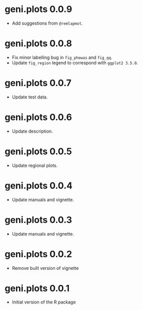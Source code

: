 # geni.plots 0.0.9

* Add suggestions from `@remlapmot`.  

# geni.plots 0.0.8

* Fix minor labelling bug in `fig_phewas` and `fig_qq`.  
* Update `fig_region` legend to correspond with `ggplot2 3.5.0`.  

# geni.plots 0.0.7

* Update test data.  

# geni.plots 0.0.6

* Update description.  

# geni.plots 0.0.5

* Update regional plots.  

# geni.plots 0.0.4

* Update manuals and vignette.  

# geni.plots 0.0.3

* Update manuals and vignette.  

# geni.plots 0.0.2

* Remove built version of vignette  

# geni.plots 0.0.1

* Initial version of the R package  
